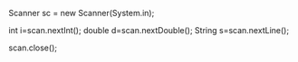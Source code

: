 Scanner sc = new Scanner(System.in);
 
int i=scan.nextInt();
double d=scan.nextDouble();
String s=scan.nextLine();

 scan.close();